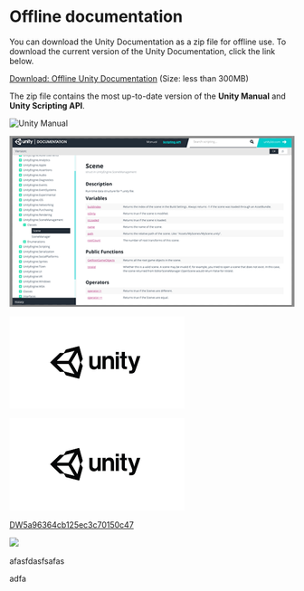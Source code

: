 
# Offline documentation

You can download the Unity Documentation as a zip file for offline use. To download the current version of the Unity Documentation, click the link below.

[Download: Offline Unity Documentation](../uploads/UnityDocumentation.zip) (Size: less than 300MB)

The zip file contains the most up-to-date version of the __Unity Manual__ and __Unity Scripting API__.


![Unity Manual](../uploads/Main/OfflineDocumentationUserManual.png)

![Unity Scripting API (Scripting Reference)](../uploads/Main/OfflineDocumentationScriptRef.png)

![abc](DevImages/unity.png)

![abc](Images/DW5a963922d2f2b83b4ce3e9c6.png)


[DW5a96364cb125ec3c70150c47](Examples/DW5a96364cb125ec3c70150c47.cs)

![](https://images.pexels.com/photos/67636/rose-blue-flower-rose-blooms-67636.jpeg)

afasfdasfsafas


adfa
